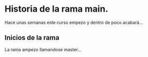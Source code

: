 # Historia de la rama main.

Hace unas semanas este curso empezo y dentro de poco acabará...


## Inicios de la rama

La rama ampezo llamandose master...
